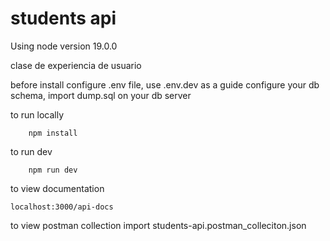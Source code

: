 # students api

Using node version 19.0.0

clase de experiencia de usuario

before install
configure .env file, use .env.dev as a guide
configure your db schema, import dump.sql on your db server

to run locally

        npm install

to run dev

        npm run dev

to view documentation

    localhost:3000/api-docs

to view postman collection
import students-api.postman_colleciton.json
